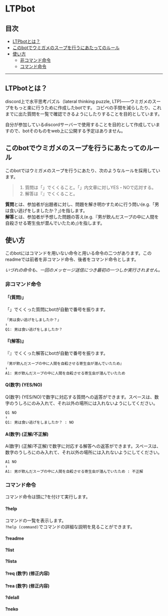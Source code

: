 # LTPbot

## 目次

+ [LTPbotとは？](#LTPbotとは？)
+ [このbotでウミガメのスープを行うにあたってのルール](#このbotでウミガメのスープを行うにあたってのルール)
+ [使い方](#使い方)
  - [非コマンド命令](#非コマンド命令)
  - [コマンド命令](#コマンド命令)

___

## LTPbotとは？

discord上で水平思考パズル（lateral thinking puzzle, LTP)――ウミガメのスープをもっと楽に行うために作成したbotです。
コピペの手間を減らしたり、これまでに出た質問を一覧で確認できるようにしたりすることを目的としています。

自分が参加しているdiscordサーバーで使用することを目的として作成していますので、botそのものをweb上に公開する予定はありません。

## このbotでウミガメのスープを行うにあたってのルール

このbotではウミガメのスープを行うにあたり、次のようなルールを採用しています。

> 1. 質問は「」でくくること。「」内文章に対しYES・NOで応対する。
> 2. 解答は『』でくくること。

**質問**とは、参加者が出題者に対し、問題を解き明かすために行う問い(e.g.「男は食い逃げをしましたか？」)を指します。  
**解答**とは、参加者が予想した問題の答え(e.g.『男が飲んだスープの中に人間を自殺させる寄生虫が潜んでいたため』)を指します。

## 使い方

このbotにはコマンドを用いない命令と用いる命令の二つがあります。このreadmeでは前者を非コマンド命令、後者をコマンド命令とします。

*いづれの命令も、一回のメッセージ送信につき最初の一つしか実行されません。*

### 非コマンド命令

#### 「(質問)」

「」でくくった質問にbotが自動で番号を振ります。

~~~
「男は食い逃げをしましたか？」
↓
Q1: 男は食い逃げをしましたか？
~~~

#### 『(解答)』

『』でくくった解答にbotが自動で番号を振ります。

~~~
『男が飲んだスープの中に人間を自殺させる寄生虫が潜んでいたため』
↓
A1: 男が飲んだスープの中に人間を自殺させる寄生虫が潜んでいたため
~~~

#### Q(数字) (YES/NO)

Q(数字) (YES/NO)で数字に対応する質問への返答ができます。スペースは、数字のうしろにのみ入れて、それ以外の場所には入れないようにしてください。

~~~
Q1 NO
↓
Q1: 男は食い逃げをしましたか？ : NO
~~~

#### A(数字) (正解/不正解)

A(数字) (正解/不正解)で数字に対応する解答への返答ができます。スペースは、数字のうしろにのみ入れて、それ以外の場所には入れないようにしてください。

~~~
A1 NO
↓
A1: 男が飲んだスープの中に人間を自殺させる寄生虫が潜んでいたため : 不正解
~~~

### コマンド命令

コマンド命令は頭に?を付けて実行します。

#### ?help

コマンドの一覧を表示します。  
`?help (command)`でコマンドの詳細な説明を見ることができます。

#### ?readme

#### ?list

#### ?lista

#### ?req (数字) (修正内容)

#### ?rea (数字) (修正内容)

#### ?delall

#### ?neko

